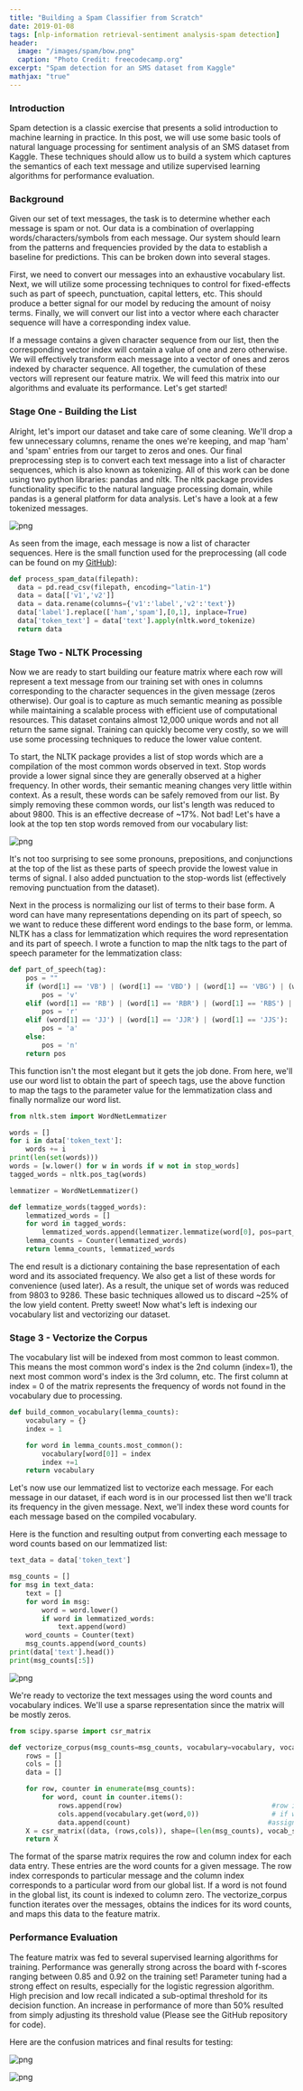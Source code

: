 ```yaml
---
title: "Building a Spam Classifier from Scratch"
date: 2019-01-08
tags: [nlp-information retrieval-sentiment analysis-spam detection]
header:
  image: "/images/spam/bow.png"
  caption: "Photo Credit: freecodecamp.org"
excerpt: "Spam detection for an SMS dataset from Kaggle"
mathjax: "true"
---
```

### Introduction

Spam detection is a classic exercise that presents a solid introduction to machine learning in practice. In this post, we will use some basic tools of natural language processing for sentiment analysis of an SMS dataset from Kaggle. These techniques should allow us to build a system which captures the semantics of each text message and utilize supervised learning algorithms for performance evaluation.

### Background

Given our set of text messages, the task is to determine whether each message is spam or not. Our data is a combination of overlapping words/characters/symbols from each message. Our system should learn from the patterns and frequencies provided by the data to establish a baseline for predictions. This can be broken down into several stages.

First, we need to convert our messages into an exhaustive vocabulary list. Next, we will utilize some processing techniques to control for fixed-effects such as part of speech, punctuation, capital letters, etc. This should produce a better signal for our model by reducing the amount of noisy terms. Finally, we will convert our list into a vector where each character sequence will have a corresponding index value.

If a message contains a given character sequence from our list, then the corresponding vector index will contain a value of one and zero otherwise. We will effectively transform each message into a vector of ones and zeros indexed by character sequence. All together, the cumulation of these vectors will represent our feature matrix. We will feed this matrix into our algorithms and evaluate its performance. Let's get started!


### Stage One - Building the List

Alright, let's import our dataset and take care of some cleaning. We'll drop a few unnecessary columns, rename the ones we're keeping, and map 'ham' and 'spam' entries from our target to zeros and ones. Our final preprocessing step is to convert each text message into a list of character sequences, which is also known as tokenizing. All of this work can be done using two python libraries: pandas and nltk. The nltk package provides functionality specific to the natural language processing domain, while pandas is a general platform for data analysis. Let's have a look at a few tokenized messages.

![png](/images/spam/token-text.png?raw=True)

As seen from the image, each message is now a list of character sequences. Here is the small function used for the preprocessing (all code can be found on my [GitHub](https://github.com/l0rdm0rd)):

```python
def process_spam_data(filepath):
  data = pd.read_csv(filepath, encoding="latin-1")
  data = data[['v1','v2']]
  data = data.rename(columns={'v1':'label','v2':'text'})
  data['label'].replace(['ham','spam'],[0,1], inplace=True)
  data['token_text'] = data['text'].apply(nltk.word_tokenize)
  return data
```

### Stage Two - NLTK Processing

Now we are ready to start building our feature matrix where each row will represent a text message from our training set with ones in columns corresponding to the character sequences in the given message (zeros otherwise). Our goal is to capture as much semantic meaning as possible while maintaining a scalable process with efficient use of computational resources. This dataset contains almost 12,000 unique words and not all return the same signal. Training can quickly become very costly, so we will use some processing techniques to reduce the lower value content.

To start, the NLTK package provides a list of stop words which are a compilation of the most common words observed in text. Stop words provide a lower signal since they are generally observed at a higher frequency. In other words, their semantic meaning changes very little within context. As a result, these words can be safely removed from our list. By simply removing these common words, our list's length was reduced to about 9800. This is an effective decrease of ~17%. Not bad! Let's have a look at the top ten stop words removed from our vocabulary list:

![png](/images/spam/stop-words.png?raw=True)

It's not too surprising to see some pronouns, prepositions, and conjunctions at the top of the list as these parts of speech provide the lowest value in terms of signal. I also added punctuation to the stop-words list (effectively removing punctuation from the dataset).

Next in the process is normalizing our list of terms to their base form. A word can have many representations depending on its part of speech, so we want to reduce these different word endings to the base form, or lemma. NLTK has a class for lemmatization which requires the word representation and its part of speech. I wrote a function to map the nltk tags to the part of speech parameter for the lemmatization class:

```python
def part_of_speech(tag):
    pos = ""
    if (word[1] == 'VB') | (word[1] == 'VBD') | (word[1] == 'VBG') | (word[1] == 'VBN') | (word[1] == 'VBP') | (word[1] == 'VBZ'):
        pos = 'v'
    elif (word[1] == 'RB') | (word[1] == 'RBR') | (word[1] == 'RBS') | (word[1] == 'WRB'):
        pos = 'r'
    elif (word[1] == 'JJ') | (word[1] == 'JJR') | (word[1] == 'JJS'):
        pos = 'a'
    else:
        pos = 'n'
    return pos
```
This function isn't the most elegant but it gets the job done. From here, we'll use our word list to obtain the part of speech tags, use the above function to map the tags to the parameter value for the lemmatization class and finally normalize our word list.

```python
from nltk.stem import WordNetLemmatizer

words = []
for i in data['token_text']:
    words += i
print(len(set(words)))
words = [w.lower() for w in words if w not in stop_words]
tagged_words = nltk.pos_tag(words)

lemmatizer = WordNetLemmatizer()

def lemmatize_words(tagged_words):
    lemmatized_words = []
    for word in tagged_words:
        lemmatized_words.append(lemmatizer.lemmatize(word[0], pos=part_of_speech(word[1])))
    lemma_counts = Counter(lemmatized_words)
    return lemma_counts, lemmatized_words
```
The end result is a dictionary containing the base representation of each word and its associated frequency. We also get a list of these words for convenience (used later). As a result, the unique set of words was reduced from 9803 to 9286. These basic techniques allowed us to discard ~25% of the low yield content. Pretty sweet! Now what's left is indexing our vocabulary list and vectorizing our dataset.

### Stage 3 - Vectorize the Corpus

The vocabulary list will be indexed from most common to least common. This means the most common word's index is the 2nd column (index=1), the next most common word's index is the 3rd column, etc. The first column at index = 0 of the matrix represents the frequency of words not found in the vocabulary due to processing.

```python
def build_common_vocabulary(lemma_counts):
    vocabulary = {}
    index = 1

    for word in lemma_counts.most_common():
        vocabulary[word[0]] = index
        index +=1
    return vocabulary
```
Let's now use our lemmatized list to vectorize each message. For each message in our dataset, if each word is in our processed list then we'll track its frequency in the given message. Next, we'll index these word counts for each message based on the compiled vocabulary.

Here is the function and resulting output from converting each message to word counts based on our lemmatized list:

```python
text_data = data['token_text']

msg_counts = []
for msg in text_data:
    text = []
    for word in msg:
        word = word.lower()
        if word in lemmatized_words:
            text.append(word)
    word_counts = Counter(text)
    msg_counts.append(word_counts)
print(data['text'].head())
print(msg_counts[:5])
```
![png](/images/spam/msg-counts.png?raw=True)

We're ready to vectorize the text messages using the word counts and vocabulary indices. We'll use a sparse representation since the matrix will be mostly zeros.

```python
from scipy.sparse import csr_matrix

def vectorize_corpus(msg_counts=msg_counts, vocabulary=vocabulary, vocab_size=9286):
    rows = []
    cols = []
    data = []

    for row, counter in enumerate(msg_counts):
        for word, count in counter.items():
            rows.append(row)                                     #row index for message
            cols.append(vocabulary.get(word,0))                  # if word is in msg, get index for word, otherwise index=0
            data.append(count)                                  #assign word count at X[r,c]
    X = csr_matrix((data, (rows,cols)), shape=(len(msg_counts), vocab_size+1))
    return X
```
The format of the sparse matrix requires the row and column index for each data entry. These entries are the word counts for a given message. The row index corresponds to particular message and the column index corresponds to a particular word from our global list. If a word is not found in the global list, its count is indexed to column zero. The vectorize_corpus function iterates over the messages, obtains the indices for its word counts, and maps this data to the feature matrix.

### Performance Evaluation

The feature matrix was fed to several supervised learning algorithms for training. Performance was generally strong across the board with f-scores ranging between 0.85 and 0.92 on the training set! Parameter tuning had a strong effect on results, especially for the logistic regression algorithm. High precision and low recall indicated a sub-optimal threshold for its decision function. An increase in performance of more than 50% resulted from simply adjusting its threshold value (Please see the GitHub repository for code).

Here are the confusion matrices and final results for testing:

![png](/images/spam/confusion-matrices.png?raw=True)


![png](/images/spam/test-results.png?raw=True)
